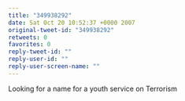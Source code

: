 ```yaml
---
title: "349938292"
date: Sat Oct 20 10:52:37 +0000 2007
original-tweet-id: "349938292"
retweets: 0
favorites: 0
reply-tweet-id: ""
reply-user-id: ""
reply-user-screen-name: ""
---
```

Looking for a name for a youth service on Terrorism
